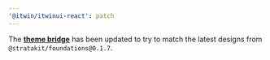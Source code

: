 ```yaml
---
'@itwin/itwinui-react': patch
---
```


The [**theme bridge**](https://github.com/iTwin/iTwinUI/wiki/StrataKit-theme-bridge) has been updated to try to match the latest designs from `@stratakit/foundations@0.1.7`.
